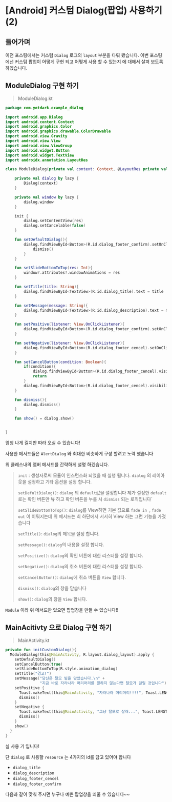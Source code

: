# [Android] 커스텀 Dialog(팝업) 사용하기 (2)

## 들어가며

이전 포스팅에서는 커스텀 `Dialog` 로그의 `layout` 부분을 다뤄 봤습니다. 이번 포스팅 에선 커스텀 팝업이 어떻게 구현 되고 어떻게 사용 할 수 있는지 에 대해서 살펴 보도록 하겠습니다.

## ModuleDialog 구현 하기

> ModuleDialog.kt

```kotlin
package com.yotdark.example_dialog

import android.app.Dialog
import android.content.Context
import android.graphics.Color
import android.graphics.drawable.ColorDrawable
import android.view.Gravity
import android.view.View
import android.view.ViewGroup
import android.widget.Button
import android.widget.TextView
import androidx.annotation.LayoutRes

class ModuleDialog(private val context: Context, @LayoutRes private val res: Int) {

    private val dialog by lazy {
        Dialog(context)
    }

    private val window by lazy {
        dialog.window
    }

    init {
        dialog.setContentView(res)
        dialog.setCancelable(false)
    }

    fun setDefaultDialog(){
        dialog.findViewById<Button>(R.id.dialog_footer_confirm).setOnClickListener {
            dismiss()
        }
    }

    fun setSlideBottomToTop(res: Int){
        window?.attributes?.windowAnimations = res
    }

    fun setTitle(title: String){
        dialog.findViewById<TextView>(R.id.dialog_title).text = title
    }

    fun setMessage(message: String){
        dialog.findViewById<TextView>(R.id.dialog_description).text = message
    }

    fun setPositive(listener: View.OnClickListener){
        dialog.findViewById<Button>(R.id.dialog_footer_confirm).setOnClickListener(listener)
    }

    fun setNegative(listener: View.OnClickListener){
        dialog.findViewById<Button>(R.id.dialog_footer_cencel).setOnClickListener(listener)
    }

    fun setCancelButton(condition: Boolean){
        if(condition){
            dialog.findViewById<Button>(R.id.dialog_footer_cencel).visibility = View.VISIBLE
            return
        }
        dialog.findViewById<Button>(R.id.dialog_footer_cencel).visibility = View.GONE
    }

    fun dismiss(){
        dialog.dismiss()
    }

    fun show() = dialog.show()


}
```

엄청 나게 길지만 따라 오실 수 있습니다!

사용한 메서드들은 `AlertDialog` 와 최대한 비슷하게 구성 할려고 노력 했습니다

위 클레스내의 맴버 메서드를 간략하게 설명 하겠습니다.

> `init` : 생성자로써 모듈이 인스턴스화 되었을 때 실행 됩니다. `dialog` 의 레이아웃을 설정하고 기타 옵션을 설정 합니다.
>
> `setDefultDialog()`: `dialog` 의 `default`값을 설정합니다 제가 설정한 `default`로는 확인 버튼만 뷰 하고 확인 버튼을 누를 시 `dismiss` 되는 로직입니다`
>
> `setSlideBottomToTop()`: `dialog`를 View하면 기본 값으로 `fade in `, `fade out` 이 이뤄지는데 위 메서드는 최 하단에서 서서히 View 하는 그런 기능을 가졌습니다
>
> `setTitle()`: `dialog`의 제목을 설정 합니다.
>
> `setMessage()`:  `dialog`의 내용을 설정 합니다.
>
> `setPositive()`:  `dialog`의 확인 버튼에 대한 리스터를 설정 합니다.
>
> `setNegative()`: `dialog`의 취소 버튼에 대한 리스터를 설정 합니다.
>
> `setCancelButton()`:  `dialog`에 취소 버튼을 `View` 합니다.
>
> `dismiss()`:  `dialog`의 창을 닫습니다
>
> `show()`:  `dialog`의 창을 `View` 합니다.

`Module` 이라 위 메서드만 있으면 팝업창을 만들 수 있습니다!!



## MainAcitivty 으로 Dialog 구현 하기

> MainActivity.kt

```kotlin
private fun initCustomDialog(){
  ModuleDialog(this@MainActivity, R.layout.dialog_layout).apply {
    setDefaultDialog()
    setCancelButton(true)
    setSlideBottomToTop(R.style.animation_dialog)
    setTitle("경고!")
    setMessage("당신은 탈모 빔을 맞았습니다.\n" +
               "지금 바로 자라나라 머리머리를 말하지 않는다면 탈모가 걸릴 것입니다")
    setPositive {
      Toast.makeText(this@MainActivity, "자라나라 머리머리!!!!", Toast.LENGTH_SHORT).show()
      dismiss()
    }
    setNegative {
      Toast.makeText(this@MainActivity, "그냥 탈모로 살래...", Toast.LENGTH_SHORT).show()
      dismiss()
    }
    show()
  }
}
```

실 사용 기 입니다!

단 `dialog` 로 사용할 `resource` 는 4가지의 id를 담고 있어야 합니다 

- `dialog_title`
- `dialog_description`
- `dialog_footer_cencel`
- `dialog_footer_confirm`

다음과 같이 맞춰 주시면 누구나 예쁜 팝업창을 띄울 수 있습니다~~

